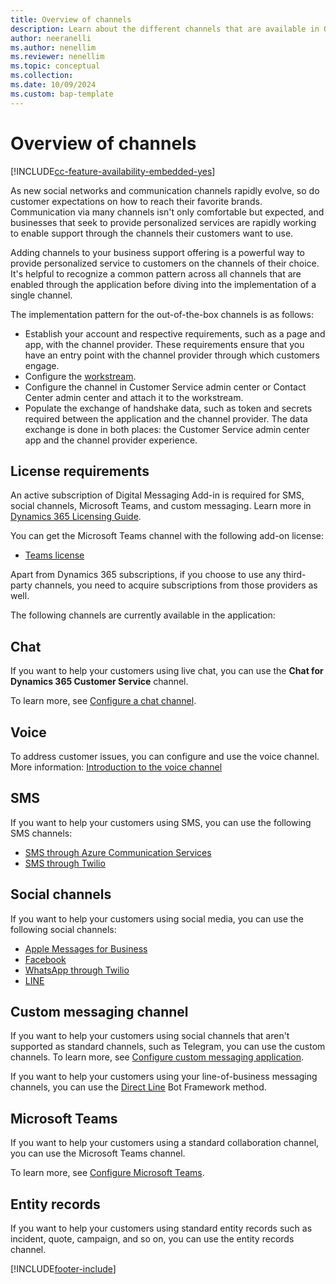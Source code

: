 ```yaml
---
title: Overview of channels
description: Learn about the different channels that are available in Omnichannel for Customer Service and the licenses required to use them.
author: neeranelli
ms.author: nenellim
ms.reviewer: nenellim
ms.topic: conceptual
ms.collection:
ms.date: 10/09/2024
ms.custom: bap-template
---
```


# Overview of channels

[!INCLUDE[cc-feature-availability-embedded-yes](../../includes/cc-feature-availability-embedded-yes.md)]

As new social networks and communication channels rapidly evolve, so do customer expectations on how to reach their favorite brands. Communication via many channels isn't only comfortable but expected, and businesses that seek to provide personalized services are rapidly working to enable support through the channels their customers want to use. 

Adding channels to your business support offering is a powerful way to provide personalized service to customers on the channels of their choice. It's helpful to recognize a common pattern across all channels that are enabled through the application before diving into the implementation of a single channel.

The implementation pattern for the out-of-the-box channels is as follows:

- Establish your account and respective requirements, such as a page and app, with the channel provider. These requirements ensure that you have an entry point with the channel provider through which customers engage.
- Configure the [workstream](../implement/cs-admin-center.md).
- Configure the channel in Customer Service admin center or Contact Center admin center and attach it to the workstream.
- Populate the exchange of handshake data, such as token and secrets required between the application and the channel provider. The data exchange is done in both places: the Customer Service admin center app and the channel provider experience. 

## License requirements

An active subscription of Digital Messaging Add-in is required for SMS, social channels, Microsoft Teams, and custom messaging. Learn more in [Dynamics 365 Licensing Guide](https://go.microsoft.com/fwlink/p/?LinkId=866544).

You can get the Microsoft Teams channel with the following add-on license:

- [Teams license](/MicrosoftTeams/office-365-licensing)

Apart from Dynamics 365 subscriptions, if you choose to use any third-party channels, you need to acquire subscriptions from those providers as well.

The following channels are currently available in the application: 

## Chat

If you want to help your customers using live chat, you can use the **Chat for Dynamics 365 Customer Service** channel.

To learn more, see [Configure a chat channel](../administer/set-up-chat-widget.md).

## Voice

To address customer issues, you can configure and use the voice channel. More information: [Introduction to the voice channel](../administer/voice-channel.md)

## SMS

If you want to help your customers using SMS, you can use the following SMS channels:

- [SMS through Azure Communication Services](../administer/configure-sms-channel-acs.md)
- [SMS through Twilio](../administer/Configure-sms-channel-twilio.md)

## Social channels

If you want to help your customers using social media, you can use the following social channels:

- [Apple Messages for Business](../administer/configure-apple-messages-for-business-channel.md)
- [Facebook](../administer/configure-facebook-channel.md)
- [WhatsApp through Twilio](../administer/configure-whatsapp-channel.md)
- [LINE](../administer/configure-line-channel.md)

## Custom messaging channel

If you want to help your customers using social channels that aren't supported as standard channels, such as Telegram, you can use the custom channels. To learn more, see [Configure custom messaging application](../administer/configure-custom-channel.md).

If you want to help your customers using your line-of-business messaging channels, you can use the [Direct Line](../develop/bring-your-own-channel.md) Bot Framework method.

## Microsoft Teams

If you want to help your customers using a standard collaboration channel, you can use the Microsoft Teams channel.

To learn more, see [Configure Microsoft Teams](../administer/configure-microsoft-teams.md).

## Entity records

If you want to help your customers using standard entity records such as incident, quote, campaign, and so on, you can use the entity records channel.


[!INCLUDE[footer-include](../../includes/footer-banner.md)]
